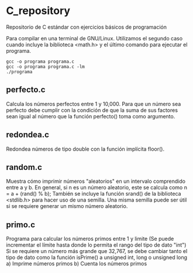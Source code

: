 # C_repository

Repositorio de C estándar con ejercicios básicos de programación


Para compilar en una terminal de GNU/Linux. Utilizamos el segundo caso cuando incluye la biblioteca <math.h> y el último comando para ejecutar el programa.
```
gcc -o programa programa.c
gcc -o programa programa.c -lm 
./programa
```
## perfecto.c
Calcula los números perfectos entre 1 y 10,000. Para que un número sea perfecto debe cumplir con la condición de que la suma de sus factores sean igual al número que la función perfecto() toma como argumento.

## redondea.c
Redondea números de tipo double con la función implícita floor().

## random.c
Muestra cómo imprimir números "aleatorios" en un intervalo comprendido entre a y b.
En general, si n es un número aleatorio, este se calcula como n =  a + (rand() % b);
También se incluye la función srand() de la biblioteca <stdlib.h> para hacer uso de una semilla.
Una misma semilla puede ser útil si se requiere generar un mismo número aleatorio.

## primo.c
Programa para calcular los números primos entre 1 y limite (Se puede incrementar el límite hasta donde lo permita el rango del tipo de dato "int")
Si se requiere un número más grande que 32,767, se debe cambiar tanto el tipo de dato como la función isPrime() a unsigned int, long o unsigned long
a) Imprime números primos
b) Cuenta los números primos
